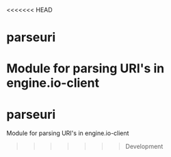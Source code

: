 <<<<<<< HEAD
# parseuri
Module for parsing URI's in engine.io-client
=======
# parseuri
Module for parsing URI's in engine.io-client
>>>>>>> Development
